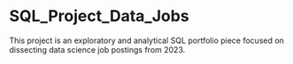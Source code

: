 # SQL_Project_Data_Jobs

This project is an exploratory and analytical SQL portfolio piece focused on dissecting data science job postings from 2023.
